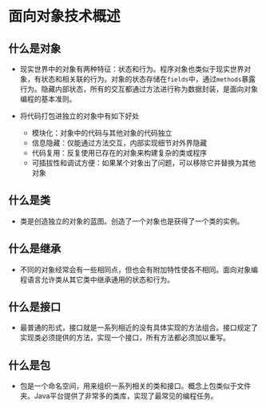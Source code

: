 # 面向对象技术概述

## 什么是对象

+ 现实世界中的对象有两种特征：状态和行为。程序对象也类似于现实世界对象，有状态和相关联的行为。对象的状态存储在`fields`中，通过`methods`暴露行为。隐藏内部状态，所有的交互都通过方法进行称为数据封装，是面向对象编程的基本准则。

+ 将代码打包进独立的对象中有如下好处

  + 模块化：对象中的代码与其他对象的代码独立
  + 信息隐藏：仅能通过方法交互，内部实现细节对外界隐藏
  + 代码复用：反复使用已存在的对象来构建复杂的类或程序
  + 可插拔性和调试方便：如果某个对象出了问题，可以移除它并替换为其他对象

## 什么是类

+ 类是创造独立的对象的蓝图。创造了一个对象也是获得了一个类的实例。

## 什么是继承

+ 不同的对象经常会有一些相同点，但也会有附加特性使各不相同。面向对象编程语言允许类从其它类中继承通用的状态和行为。

## 什么是接口

+ 最普通的形式，接口就是一系列相近的没有具体实现的方法组合。接口规定了实现类必须提供的方法，实现一个接口，所有方法都必须加以重写。

## 什么是包

+ 包是一个命名空间，用来组织一系列相关的类和接口。概念上包类似于文件夹。Java平台提供了非常多的类库，实现了最常见的编程任务。
